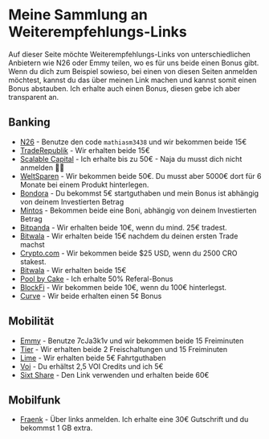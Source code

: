 # Meine Sammlung an Weiterempfehlungs-Links
Auf dieser Seite möchte Weiterempfehlungs-Links von unterschiedlichen Anbietern wie N26 oder Emmy teilen, wo es für uns beide einen Bonus gibt. Wenn du dich zum Beispiel sowieso, bei einen von diesen Seiten anmelden möchtest, kannst du das über meinen Link machen und kannst somit einen Bonus abstauben. Ich erhalte auch einen Bonus, diesen gebe ich aber transparent an.

## Banking
- [N26](https://n26.com/r/mathiasm3438) - Benutze den code `mathiasm3438` und wir bekommen beide 15€
- [TradeRepublik](https://ref.trade.re/9ndsz68z) - Wir erhalten beide 15€
- [Scalable Capital](de.scalable.capital/einladung/b2f2fg) - Ich erhalte bis zu 50€ - Naja du musst dich nicht anmelden 🤷‍♂️
- [WeltSparen](www.weltsparen.de?p=eyJzIjoiVkZqZ3JhRGVrdVNlMldKcG1LX00tUVNvMGZBIiwidiI6MSwicCI6IntcInVcIjozMDEzOTc1NyxcInZcIjoxLFwidXJsXCI6XCJodHRwczpcXFwvXFxcL3d3dy53ZWx0c3BhcmVuLmRlXFxcL2t1bmRlbi13ZXJiZW5cXFwvP3V0bV9tZWRpdW09ZW1haWwmdXRtX3NvdXJjZT10cmFuc2FjdGlvbmFsJnV0bV9jYW1wYWlnbj1tYW5kcmlsbF9kZS1yYWYtcmVjb21tZW5kYXRpb24tb2ZmZXJ0YWJsZVwiLFwiaWRcIjpcIjY1ZGY2NzA2ODBiYjRhYjhiOTU2ODE5YzU3ZWZjMjE2XCIsXCJ1cmxfaWRzXCI6W1wiNTlhYTFjNDcxZTNkZWMxNmI0YWE4OGY4MWEzYjJkYTU2YjA4NDFlNlwiXX0ifQ) - Wir bekommen beide 50€. Du musst aber 5000€ dort für 6 Monate bei einem Produkt hinterlegen.
- [Bondora](https://bondora.com/ref/mathiasm10) - Du bekommst 5€ startguthaben und mein Bonus ist abhängig von deinem Investierten Betrag
- [Mintos](https://www.mintos.com/de/l/ref/C60M64) - Bekommen beide eine Boni, abhängig von deinem Investierten Betrag
- [Bitpanda](https://www.bitpanda.com/?ref=1744922665805272769) - Wir erhalten beide 10€, wenn du mind. 25€ tradest.
- [Bitwala](https://app.bitwala.com/r/MBVJ-89RF) - Wir erhalten beide 15€ nachdem du deinen ersten Trade machst
- [Crypto.com](https://crypto.com/app/byjhe4vd6c) - Wir bekommen beide $25 USD, wenn du 2500 CRO stakest.
- [Bitwala](https://app.bitwala.com/r/MBVJ-89RF) - Wir erhalten beide 15€
- [Pool by Cake](https://pool.cakedefi.com/#?ref=624360) - Ich erhalte 50% Referal-Bonus
- [BlockFi](https://blockfi.com/?ref=87125bfa) - Wir bekommen beide 10€, wenn du 100€ hinterlegst.
- [Curve](https://www.curve.com/join#NV53K3PN) - Wir beide erhalten einen 5¢ Bonus
## Mobilität
- [Emmy](http://onelink.to/emmy) - Benutze 7cJa3k1v und wir bekommen beide 15 Freiminuten
- [Tier](https://tier.page.link/pSK75) - Wir erhalten beide 2 Freischaltungen und 15 Freiminuten
- [Lime](https://lime.bike/referral_signin/R5YTURQ) - Wir erhalten beide 5€ Fahrtguthaben
- [Voi](https://link.voiapp.io/hxj0iHlAdcb) - Du erhältst 2,5 VOI Credits und ich 5€
- [Sixt Share](https://www.sixt.de/invite/EP1ARhmd) - Den Link verwenden und erhalten beide 60€

## Mobilfunk
- [Fraenk](https://2ekq.adj.st/mgm?campaign=302199764&friend=3ZN34sFhGOqHPrpQ&adjust_t=u66g7hl&adjust_fallback=https%3A%2F%2Fwww.fraenk.de&allowReattribution=true&adj_campaign=mgm) - Über links anmelden. Ich erhalte eine 30€ Gutschrift und du bekommst 1 GB extra.

